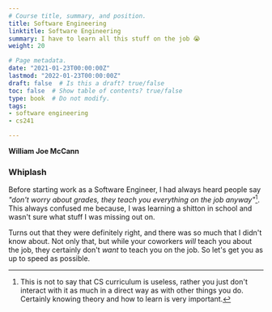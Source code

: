 ```yaml
---
# Course title, summary, and position.
title: Software Engineering
linktitle: Software Engineering
summary: I have to learn all this stuff on the job 😭
weight: 20

# Page metadata.
date: "2021-01-23T00:00:00Z"
lastmod: "2022-01-23T00:00:00Z"
draft: false  # Is this a draft? true/false
toc: false  # Show table of contents? true/false
type: book  # Do not modify.
tags: 
- software engineering
- cs241

---
```


__William Joe McCann__

### Whiplash

Before starting work as a Software Engineer, I had always heard people say *"don't worry about grades, they teach you everything on the job anyway"*[^1]. This always confused me because, I was learning a shitton in school and wasn't sure what stuff I was missing out on.

Turns out that they were definitely right, and there was so much that I didn't know about. Not only that, but while your coworkers *will* teach you about the job, they certainly don't *want* to teach you on the job. So let's get you as up to speed as possible.

[^1]: This is not to say that CS curriculum is useless, rather you just don't interact with it as much in a direct way as with other things you do. Certainly knowing theory and how to learn is very important.
